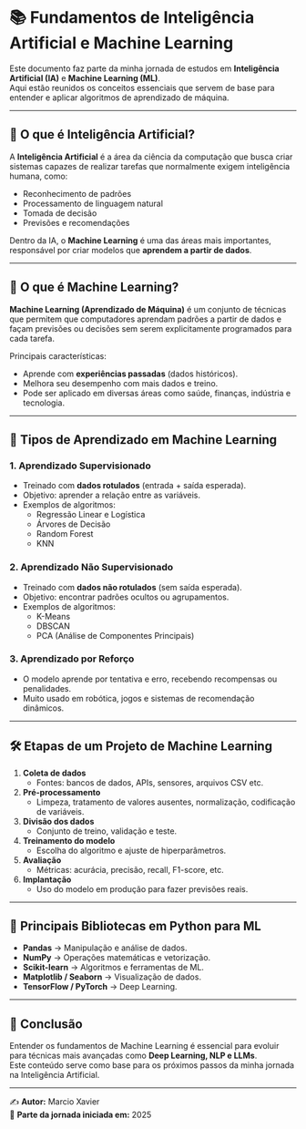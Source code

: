 # 📚 Fundamentos de Inteligência Artificial e Machine Learning

Este documento faz parte da minha jornada de estudos em **Inteligência Artificial (IA)** e **Machine Learning (ML)**.  
Aqui estão reunidos os conceitos essenciais que servem de base para entender e aplicar algoritmos de aprendizado de máquina.

---

## 🤖 O que é Inteligência Artificial?
A **Inteligência Artificial** é a área da ciência da computação que busca criar sistemas capazes de realizar tarefas que normalmente exigem inteligência humana, como:
- Reconhecimento de padrões
- Processamento de linguagem natural
- Tomada de decisão
- Previsões e recomendações

Dentro da IA, o **Machine Learning** é uma das áreas mais importantes, responsável por criar modelos que **aprendem a partir de dados**.

---

## 🧠 O que é Machine Learning?
**Machine Learning (Aprendizado de Máquina)** é um conjunto de técnicas que permitem que computadores aprendam padrões a partir de dados e façam previsões ou decisões sem serem explicitamente programados para cada tarefa.

Principais características:
- Aprende com **experiências passadas** (dados históricos).
- Melhora seu desempenho com mais dados e treino.
- Pode ser aplicado em diversas áreas como saúde, finanças, indústria e tecnologia.

---

## 📂 Tipos de Aprendizado em Machine Learning

### 1. Aprendizado Supervisionado
- Treinado com **dados rotulados** (entrada + saída esperada).
- Objetivo: aprender a relação entre as variáveis.
- Exemplos de algoritmos:
  - Regressão Linear e Logística
  - Árvores de Decisão
  - Random Forest
  - KNN

### 2. Aprendizado Não Supervisionado
- Treinado com **dados não rotulados** (sem saída esperada).
- Objetivo: encontrar padrões ocultos ou agrupamentos.
- Exemplos de algoritmos:
  - K-Means
  - DBSCAN
  - PCA (Análise de Componentes Principais)

### 3. Aprendizado por Reforço
- O modelo aprende por tentativa e erro, recebendo recompensas ou penalidades.
- Muito usado em robótica, jogos e sistemas de recomendação dinâmicos.

---

## 🛠 Etapas de um Projeto de Machine Learning

1. **Coleta de dados**
   - Fontes: bancos de dados, APIs, sensores, arquivos CSV etc.
2. **Pré-processamento**
   - Limpeza, tratamento de valores ausentes, normalização, codificação de variáveis.
3. **Divisão dos dados**
   - Conjunto de treino, validação e teste.
4. **Treinamento do modelo**
   - Escolha do algoritmo e ajuste de hiperparâmetros.
5. **Avaliação**
   - Métricas: acurácia, precisão, recall, F1-score, etc.
6. **Implantação**
   - Uso do modelo em produção para fazer previsões reais.

---

## 📌 Principais Bibliotecas em Python para ML
- **Pandas** → Manipulação e análise de dados.
- **NumPy** → Operações matemáticas e vetorização.
- **Scikit-learn** → Algoritmos e ferramentas de ML.
- **Matplotlib / Seaborn** → Visualização de dados.
- **TensorFlow / PyTorch** → Deep Learning.

---

## 🎯 Conclusão
Entender os fundamentos de Machine Learning é essencial para evoluir para técnicas mais avançadas como **Deep Learning, NLP e LLMs**.  
Este conteúdo serve como base para os próximos passos da minha jornada na Inteligência Artificial.

---

✍️ **Autor:** Marcio Xavier  
📅 **Parte da jornada iniciada em:** 2025

